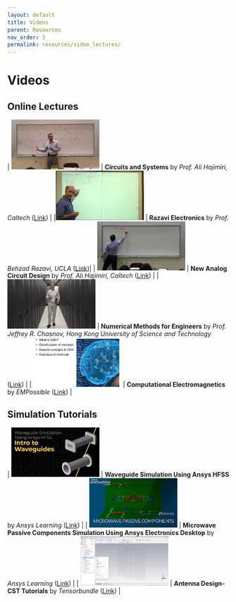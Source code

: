 ```yaml
---
layout: default
title: Videos
parent: Resources
nav_order: 3
permalink: resources/video_lectures/
---
```


# Videos

## Online Lectures

| <img src="\pages\05_Resources\Vid_circuits.jpg" alt="Circuits and Systems" style="width:200px;"/> | **Circuits and Systems** by _Prof. Ali Hajimiri, Caltech_ ([Link](https://www.youtube.com/watch?v=i9WixHfiZPU&list=PLc7Gz02Znph_HU1I9STgC4Nv0aG_jdb8Z&pp=iAQB)) |
|<img src="\pages\05_Resources\Vid_electronics1.jpg" alt="Circuits and Systems" style="width:200px;"/> | **Razavi Electronics** by _Prof. Behzad Razavi, UCLA_ ([Link](https://youtube.com/playlist?list=PL49fdxrFnSMcL2ByH417T68RbKCElF--Z&si=-1Y7dn9wAxLCn3yA))|
| <img src="\pages\05_Resources\Vid_analog.jpg" alt="New Analog Circuit Design" style="width:200px;"/> | **New Analog Circuit Design** by _Prof. Ali Hajimiri, Caltech_ ([Link](https://youtube.com/playlist?list=PLc7Gz02Znph-c2-ssFpRrzYwbzplXfXUT)) |
| <img src="\pages\05_Resources\Vid_numer.jpg" alt="Numerical Methods for Engineers" style="width:200px;"/> | **Numerical Methods for Engineers** by _Prof. Jeffrey R. Chasnov, Hong Kong University of Science and Technology_ ([Link](https://www.youtube.com/watch?v=qFJGMBDfFMY&list=PLkZjai-2Jcxn35XnijUtqqEg0Wi5Sn8ab)) |
| <img src="\pages\05_Resources\Vid_CEM.jpg" alt="Computational Electromagnetics" style="width:200px;"/> | **Computational Electromagnetics** by _EMPossible_ ([Link](https://youtube.com/playlist?list=PLLYQF5WvJdJVmCm4cDrKmek6cDJZWVomk)) |

## Simulation Tutorials

| <img src="\pages\05_Resources\Vid_HFSS_waveguide.jpg" alt="Waveguide Simulation Using Ansys HFSS" style="width:200px;"/> | **Waveguide Simulation Using Ansys HFSS** by _Ansys Learning_ ([Link](https://youtube.com/playlist?list=PLtt6-ZgUFmMIALOB6FTW9n3HbMwOoGJQ4)) |
| <img src="\pages\05_Resources\Vid_HFSS.jpg" alt="Microwave Passive Components Simulation Using Ansys Electronics Desktop" style="width:200px;"/> | **Microwave Passive Components Simulation Using Ansys Electronics Desktop** by _Ansys Learning_ ([Link](https://youtube.com/playlist?list=PLtt6-ZgUFmMKalaqHiP4u-phsMg-mq3bA)) |
| <img src="\pages\05_Resources\Vid_CST.jpg" alt="Antenna Design- CST Tutorials" style="width:200px;"/> | **Antenna Design- CST Tutorials** by _Tensorbundle_ ([Link](https://youtube.com/playlist?list=PL0A63CDCC0D6466C8)) |


